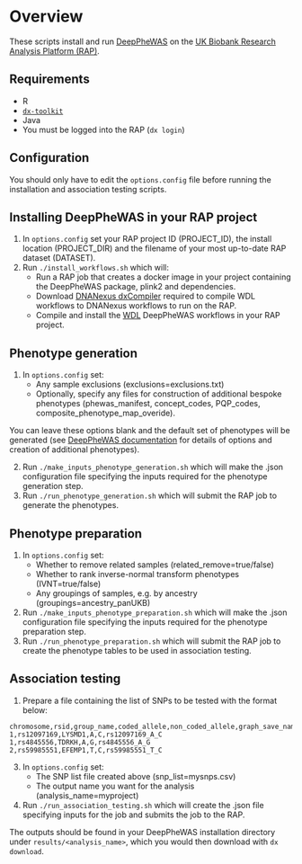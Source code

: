 # Overview
These scripts install and run [DeepPheWAS](https://github.com/Richard-Packer/DeepPheWAS) on the [UK Biobank Research Analysis Platform (RAP)](https://www.ukbiobank.ac.uk/enable-your-research/research-analysis-platform).

## Requirements

* R
* [`dx-toolkit`](https://github.com/dnanexus/dx-toolkit)
* Java
* You must be logged into the RAP (`dx login`)

## Configuration

You should only have to edit the `options.config` file before running the installation and association testing scripts.

## Installing DeepPheWAS in your RAP project

1. In `options.config` set your RAP project ID (PROJECT_ID), the install location (PROJECT_DIR) and the filename of your most up-to-date RAP dataset (DATASET).
2. Run `./install_workflows.sh` which will:
    - Run a RAP job that creates a docker image in your project containing the DeepPheWAS package, plink2 and dependencies.
    - Download [DNANexus dxCompiler](https://documentation.dnanexus.com/developer/building-and-executing-portable-containers-for-bioinformatics-software/dxcompiler) required to compile WDL workflows to DNANexus workflows to run on the RAP.
    - Compile and install the [WDL](https://github.com/openwdl/wdl) DeepPheWAS workflows in your RAP project.

## Phenotype generation

1. In `options.config` set:
    - Any sample exclusions (exclusions=exclusions.txt)
    - Optionally, specify any files for construction of additional bespoke phenotypes (phewas_manifest, concept_codes, PQP_codes, composite_phenotype_map_overide).

You can leave these options blank and the default set of phenotypes will be generated (see [DeepPheWAS documentation](https://richard-packer.github.io/DeepPheWAS_site/) for details of options and creation of additional phenotypes).

2. Run `./make_inputs_phenotype_generation.sh` which will make the .json configuration file specifying the inputs required for the phenotype generation step.
3. Run `./run_phenotype_generation.sh` which will submit the RAP job to generate the phenotypes.

## Phenotype preparation

1. In `options.config` set:
    - Whether to remove related samples (related_remove=true/false)
    - Whether to rank inverse-normal transform phenotypes (IVNT=true/false)
    - Any groupings of samples, e.g. by ancestry (groupings=ancestry_panUKB)
2. Run `./make_inputs_phenotype_preparation.sh` which will make the .json configuration file specifying the inputs required for the phenotype preparation step.
3. Run `./run_phenotype_preparation.sh` which will submit the RAP job to create the phenotype tables to be used in association testing.

## Association testing

1. Prepare a file containing the list of SNPs to be tested with the format below:
```
chromosome,rsid,group_name,coded_allele,non_coded_allele,graph_save_name
1,rs12097169,LYSMD1,A,C,rs12097169_A_C
1,rs4845556,TDRKH,A,G,rs4845556_A_G
2,rs59985551,EFEMP1,T,C,rs59985551_T_C
```
3. In `options.config` set:
    - The SNP list file created above (snp_list=mysnps.csv)
    - The output name you want for the analysis (analysis_name=myproject)
4. Run `./run_association_testing.sh` which will create the .json file specifying inputs for the job and submits the job to the RAP.

The outputs should be found in your DeepPheWAS installation directory under `results/<analysis_name>`, which you would then download with `dx download`.
